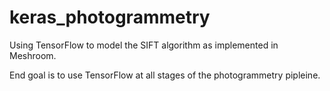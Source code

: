 # keras_photogrammetry

Using TensorFlow to model the SIFT algorithm as implemented in Meshroom.

End goal is to use TensorFlow at all stages of the photogrammetry pipleine.
